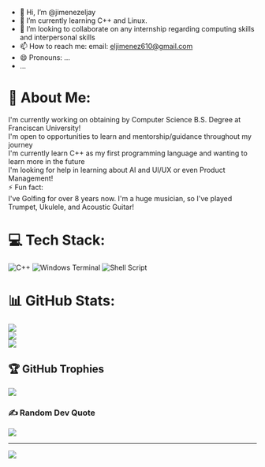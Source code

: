 - 👋 Hi, I’m @jimenezeljay
- 🌱 I’m currently learning C++ and Linux.
- 💞️ I’m looking to collaborate on any internship regarding computing skills and interpersonal skills
- 📫 How to reach me: email: eljimenez610@gmail.com
- 😄 Pronouns: ...
-  ...
 # 💫 About Me:
I'm currently working on obtaining by Computer Science B.S. Degree at Franciscan University!<br>I'm open to opportunities to learn and mentorship/guidance throughout my journey<br>I'm currently learn C++ as my first programming language and wanting to learn more in the future<br>I'm looking for help in learning about AI and UI/UX or even Product Management! <br>⚡ Fun fact:<br>I've Golfing for over 8 years now. I'm a huge musician, so I've played Trumpet, Ukulele, and Acoustic Guitar!


# 💻 Tech Stack:
![C++](https://img.shields.io/badge/c++-%2300599C.svg?style=for-the-badge&logo=c%2B%2B&logoColor=white) ![Windows Terminal](https://img.shields.io/badge/Windows%20Terminal-%234D4D4D.svg?style=for-the-badge&logo=windows-terminal&logoColor=white) ![Shell Script](https://img.shields.io/badge/shell_script-%23121011.svg?style=for-the-badge&logo=gnu-bash&logoColor=white)
# 📊 GitHub Stats:
![](https://github-readme-stats.vercel.app/api?username=jimenezeljay&theme=dark&hide_border=false&include_all_commits=false&count_private=false)<br/>
![](https://github-readme-streak-stats.herokuapp.com/?user=jimenezeljay&theme=dark&hide_border=false)<br/>
![](https://github-readme-stats.vercel.app/api/top-langs/?username=jimenezeljay&theme=dark&hide_border=false&include_all_commits=false&count_private=false&layout=compact)

## 🏆 GitHub Trophies
![](https://github-profile-trophy.vercel.app/?username=jimenezeljay&theme=radical&no-frame=false&no-bg=true&margin-w=4)

### ✍️ Random Dev Quote
![](https://quotes-github-readme.vercel.app/api?type=horizontal&theme=radical)

---
[![](https://visitcount.itsvg.in/api?id=jimenezeljay&icon=0&color=0)](https://visitcount.itsvg.in)

<!-- Proudly created with GPRM ( https://gprm.itsvg.in ) -->

